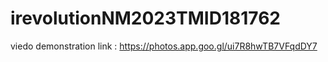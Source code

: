 # irevolutionNM2023TMID181762
viedo demonstration link : https://photos.app.goo.gl/ui7R8hwTB7VFqdDY7
